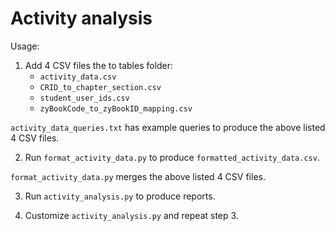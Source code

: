 # Activity analysis

Usage:
1) Add 4 CSV files the to tables folder:
    * `activity_data.csv`
    * `CRID_to_chapter_section.csv`
    * `student_user_ids.csv`
    * `zyBookCode_to_zyBookID_mapping.csv`
    
`activity_data_queries.txt` has example queries to produce the above listed 4 CSV files.

2) Run `format_activity_data.py` to produce `formatted_activity_data.csv`.

`format_activity_data.py` merges the above listed 4 CSV files.

3) Run `activity_analysis.py` to produce reports.

4) Customize `activity_analysis.py` and repeat step 3.